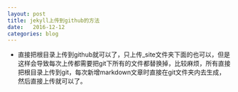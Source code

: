 ```yaml
---
layout: post
title: jekyll上传到github的方法
date:   2016-12-12
categories: blog
---
```


- 直接把根目录上传到github就可以了，只上传_site文件夹下面的也可以，但是这样会导致每次上传都需要把git下所有的文件都替换掉，比较麻烦，所有直接把根目录上传到git，每次新增markdown文章时直接在git文件夹内去生成，然后直接上传就可以了。